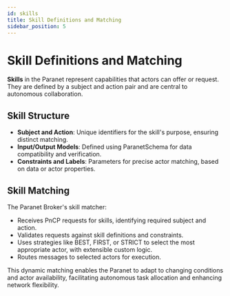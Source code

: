 ```yaml
---
id: skills
title: Skill Definitions and Matching
sidebar_position: 5
---
```


# Skill Definitions and Matching

**Skills** in the Paranet represent capabilities that actors can offer or request. They are defined by a subject and action pair and are central to autonomous collaboration.

## Skill Structure

- **Subject and Action**: Unique identifiers for the skill's purpose, ensuring distinct matching.
- **Input/Output Models**: Defined using ParanetSchema for data compatibility and verification.
- **Constraints and Labels**: Parameters for precise actor matching, based on data or actor properties.

## Skill Matching

The Paranet Broker's skill matcher:

- Receives PnCP requests for skills, identifying required subject and action.
- Validates requests against skill definitions and constraints.
- Uses strategies like BEST, FIRST, or STRICT to select the most appropriate actor, with extensible custom logic.
- Routes messages to selected actors for execution.

This dynamic matching enables the Paranet to adapt to changing conditions and actor availability, facilitating autonomous task allocation and enhancing network flexibility.